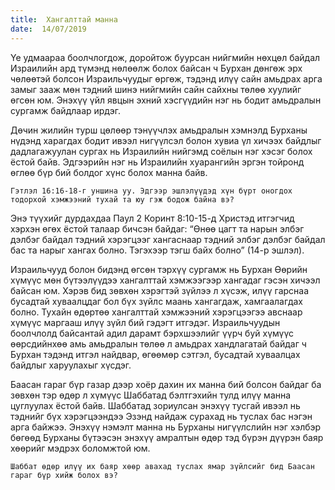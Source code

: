 ```yaml
---
title:  Хангалттай манна
date:  14/07/2019
---
```


Үе удмаараа боолчлогдож, доройтож буурсан нийгмийн нөхцөл байдал Израилийн ард түмэнд нөлөөлж болох байсан ч Бурхан дөнгөж эрх чөлөөтэй болсон Израильчуудыг өргөж, тэдэнд илүү сайн амьдрах арга замыг зааж мөн тэдний шинэ нийгмийн сайн сайхны төлөө хуулийг өгсөн юм. Энэхүү үйл явцын эхний хэсгүүдийн нэг нь бодит амьдралын сургамж байдлаар ирдэг.

Дөчин жилийн турш цөлөөр тэнүүчлэх амьдралын хэмнэлд Бурханы нүдэнд харагдах бодит ивээл нигүүлсэл болон хувиа үл хичээх байдлыг дадлагажуулан сургах нь Израилийн нийгэмд соёлын нэг хэсэг болох ёстой байв. Эдгээрийн нэг нь Израилийн хуарангийн эргэн тойронд өглөө бүр бий болдог хүнс болох манна байв.

`Гэтлэл 16:16-18-г уншина уу. Эдгээр эшлэлүүдэд хүн бүрт оногдох тодорхой хэмжээний тухай та юу гэж бодож байна вэ?`

Энэ түүхийг дурдахдаа Паул 2 Коринт 8:10-15-д Христэд итгэгчид хэрхэн өгөх ёстой талаар бичсэн байдаг: “Өнөө цагт та нарын элбэг дэлбэг байдал тэдний хэрэгцээг хангаснаар тэдний элбэг дэлбэг байдал бас та нарыг хангах болно. Тэгэхээр тэгш байх болно” (14-р эшлэл).

Израильчууд болон бидэнд өгсөн тэрхүү сургамж нь Бурхан Өөрийн хүмүүс мөн бүтээлүүдээ хангалттай хэмжээгээр хангадаг гэсэн хичээл байсан юм. Хэрэв бид зөвхөн хэрэгтэй зүйлээ л хүсэж, илүү гарснаа бусадтай хуваалцдаг бол бүх зүйлс маань хангагдаж, хамгаалагдах болно. Тухайн өдөртөө хангалттай хэмжээний хэрэгцээгээ авснаар хүмүүс маргааш илүү зүйл бий гэдэгт итгэдэг. Израильчуудын боолчлолд байсантай адил дарамт бэрхшээлийг үүрч буй хүмүүс өөрсдийнхөө амь амьдралын төлөө л амьдрах хандлагатай байдаг ч Бурхан тэдэнд итгэл найдвар, өгөөмөр сэтгэл, бусадтай хуваалцах байдлыг харуулахыг хүсдэг.

Баасан гараг бүр газар дээр хоёр дахин их манна бий болсон байдаг ба зөвхөн тэр өдөр л хүмүүс Шаббатад бэлтгэхийн тулд илүү манна цуглуулах ёстой байв. Шаббатад зориулсан энэхүү тусгай ивээл нь тэднийг бүх хэрэгцээндээ Эзэнд найдаж сурахад нь туслах бас нэгэн арга байжээ. Энэхүү нэмэлт манна нь Бурханы нигүүлслийн нэг хэлбэр бөгөөд Бурханы бүтээсэн энэхүү амралтын өдөр тэд бүрэн дүүрэн баяр хөөрийг мэдрэх боломжтой юм.

`Шаббат өдөр илүү их баяр хөөр авахад туслах ямар зүйлсийг бид Баасан гараг бүр хийж болох вэ?`